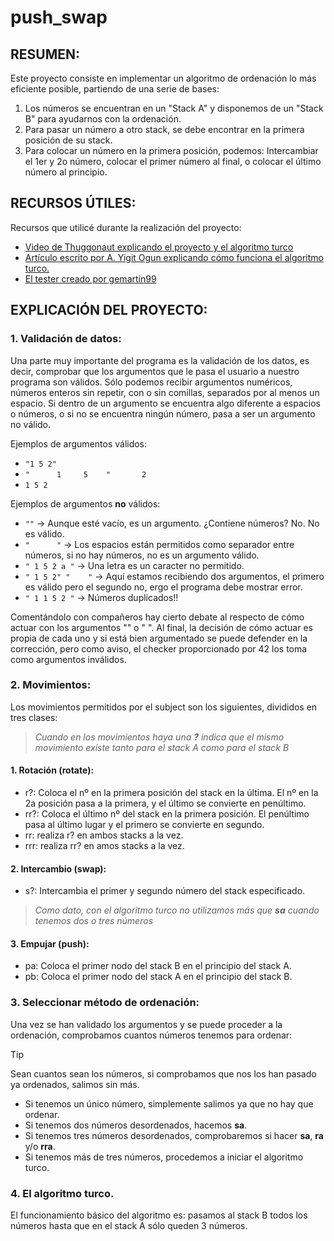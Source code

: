 # push_swap

## RESUMEN:
Este proyecto consiste en implementar un algoritmo de ordenación lo más eficiente posible, partiendo de una serie de bases:

1. Los números se encuentran en un "Stack A" y disponemos de un "Stack B" para ayudarnos con la ordenación.
2. Para pasar un número a otro stack, se debe encontrar en la primera posición de su stack.
3. Para colocar un número en la primera posición, podemos: Intercambiar el 1er y 2o número, colocar el primer número al final, o colocar el último número al principio.

## RECURSOS ÚTILES:

Recursos que utilicé durante la realización del proyecto:
- [Video de Thuggonaut explicando el proyecto y el algoritmo turco](https://www.youtube.com/watch?v=wRvipSG4Mmk)
- [Artículo escrito por A. Yigit Ogun explicando cómo funciona el algoritmo turco.](https://medium.com/@ayogun/push-swap-c1f5d2d41e97)
- [El tester creado por gemartin99](https://github.com/gemartin99/Push-Swap-Tester)

## EXPLICACIÓN DEL PROYECTO:
### 1. Validación de datos:
Una parte muy importante del programa es la validación de los datos, es decir, comprobar que los argumentos que le pasa el usuario a nuestro programa son válidos.
Sólo podemos recibir argumentos numéricos, números enteros sin repetir, con o sin comillas, separados por al menos un espacio. Si dentro de un argumento se encuentra algo diferente a espacios o números, o si no se encuentra ningún número, pasa a ser un argumento no válido.

Ejemplos de argumentos válidos:
- `"1 5 2"`
- `"      1     5    "       2`
- `1 5 2`

Ejemplos de argumentos **no** válidos:
- `""` -> Aunque esté vacío, es un argumento. ¿Contiene números? No. No es válido.
- `"      "` -> Los espacios están permitidos como separador entre números, si no hay números, no es un argumento válido.
- `" 1 5 2 a "` -> Una letra es un caracter no permitido.
- `" 1 5 2" "    "` -> Aquí estamos recibiendo dos argumentos, el primero es válido pero el segundo no, ergo el programa debe mostrar error.
- `" 1 1 5 2 "` -> Números duplicados!!

Comentándolo con compañeros hay cierto debate al respecto de cómo actuar con los argumentos "" o "    ". Al final, la decisión de cómo actuar es propia de cada uno y si está bien argumentado se puede defender en la corrección, pero como aviso, el checker proporcionado por 42 los toma como argumentos inválidos.

### 2. Movimientos:
Los movimientos permitidos por el subject son los siguientes, divididos en tres clases:

>*Cuando en los movimientos haya una **?** indica que el mismo movimiento existe tanto para el stack A como para el stack B*

#### 1. Rotación (rotate):
- r?: Coloca el nº en la primera posición del stack en la última. El nº en la 2a posición pasa a la primera, y el último se convierte en penúltimo.
- rr?: Coloca el último nº del stack en la primera posición. El penúltimo pasa al último lugar y el primero se convierte en segundo.
- rr: realiza r? en ambos stacks a la vez.
- rrr: realiza rr? en amos stacks a  la vez.

#### 2. Intercambio (swap):
- s?: Intercambia el primer y segundo número del stack especificado.
>*Como dato, con el algoritmo turco no utilizamos más que **sa** cuando tenemos dos o tres números*

#### 3. Empujar (push):
- pa: Coloca el primer nodo del stack B en el principio del stack A.
- pb: Coloca el primer nodo del stack A en el principio del stack B.

### 3. Seleccionar método de ordenación:
Una vez se han validado los argumentos y se puede proceder a la ordenación, comprobamos cuantos números tenemos para ordenar:

> [!TIP]
> Sean cuantos sean los números, si comprobamos que nos los han pasado ya ordenados, salimos sin más.

- Si tenemos un único número, simplemente salimos ya que no hay que ordenar.
- Si tenemos dos números desordenados, hacemos **sa**.
- Si tenemos tres números desordenados, comprobaremos si hacer **sa**, **ra** y/o **rra**.
- Si tenemos más de tres números, procedemos a iniciar el algoritmo turco.

### 4. El algoritmo turco.

El funcionamiento básico del algoritmo es: pasamos al stack B todos los números hasta que en el stack A sólo queden 3 números.



